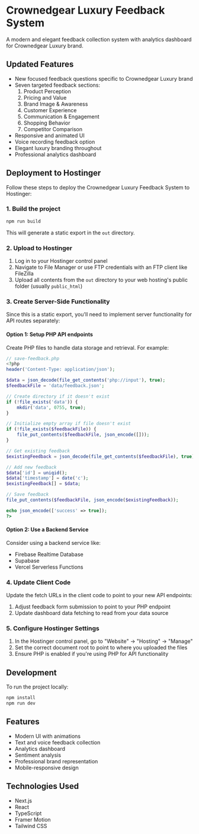 # Crownedgear Luxury Feedback System

A modern and elegant feedback collection system with analytics dashboard for Crownedgear Luxury brand.

## Updated Features

- New focused feedback questions specific to Crownedgear Luxury brand
- Seven targeted feedback sections:
  1. Product Perception
  2. Pricing and Value
  3. Brand Image & Awareness
  4. Customer Experience
  5. Communication & Engagement
  6. Shopping Behavior
  7. Competitor Comparison
- Responsive and animated UI
- Voice recording feedback option
- Elegant luxury branding throughout
- Professional analytics dashboard

## Deployment to Hostinger

Follow these steps to deploy the Crownedgear Luxury Feedback System to Hostinger:

### 1. Build the project

```bash
npm run build
```

This will generate a static export in the `out` directory.

### 2. Upload to Hostinger

1. Log in to your Hostinger control panel
2. Navigate to File Manager or use FTP credentials with an FTP client like FileZilla
3. Upload all contents from the `out` directory to your web hosting's public folder (usually `public_html`)

### 3. Create Server-Side Functionality

Since this is a static export, you'll need to implement server functionality for API routes separately:

#### Option 1: Setup PHP API endpoints
Create PHP files to handle data storage and retrieval. For example:
```php
// save-feedback.php
<?php
header('Content-Type: application/json');

$data = json_decode(file_get_contents('php://input'), true);
$feedbackFile = 'data/feedback.json';

// Create directory if it doesn't exist
if (!file_exists('data')) {
    mkdir('data', 0755, true);
}

// Initialize empty array if file doesn't exist
if (!file_exists($feedbackFile)) {
    file_put_contents($feedbackFile, json_encode([]));
}

// Get existing feedback
$existingFeedback = json_decode(file_get_contents($feedbackFile), true);

// Add new feedback
$data['id'] = uniqid();
$data['timestamp'] = date('c');
$existingFeedback[] = $data;

// Save feedback
file_put_contents($feedbackFile, json_encode($existingFeedback));

echo json_encode(['success' => true]);
?>
```

#### Option 2: Use a Backend Service

Consider using a backend service like:
- Firebase Realtime Database
- Supabase
- Vercel Serverless Functions

### 4. Update Client Code

Update the fetch URLs in the client code to point to your new API endpoints:

1. Adjust feedback form submission to point to your PHP endpoint
2. Update dashboard data fetching to read from your data source

### 5. Configure Hostinger Settings

1. In the Hostinger control panel, go to "Website" → "Hosting" → "Manage"
2. Set the correct document root to point to where you uploaded the files
3. Ensure PHP is enabled if you're using PHP for API functionality

## Development

To run the project locally:

```bash
npm install
npm run dev
```

## Features

- Modern UI with animations
- Text and voice feedback collection
- Analytics dashboard
- Sentiment analysis
- Professional brand representation
- Mobile-responsive design

## Technologies Used

- Next.js
- React
- TypeScript
- Framer Motion
- Tailwind CSS 